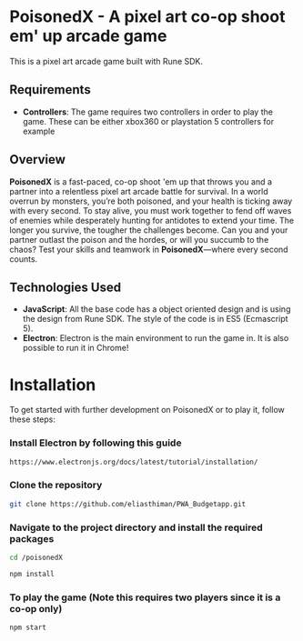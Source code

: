 # PoisonedX - A pixel art co-op shoot em' up arcade game

This is a pixel art arcade game built with Rune SDK. 

## Requirements 
- **Controllers**: The game requires two controllers in order to play the game. These can be either xbox360 or playstation 5 controllers for example


## Overview

**PoisonedX** is a fast-paced, co-op shoot 'em up that throws you and a partner into a relentless pixel art arcade battle for survival. In a world overrun by monsters, you’re both poisoned, and your health is ticking away with every second. To stay alive, you must work together to fend off waves of enemies while desperately hunting for antidotes to extend your time. The longer you survive, the tougher the challenges become. Can you and your partner outlast the poison and the hordes, or will you succumb to the chaos? Test your skills and teamwork in **PoisonedX**—where every second counts.

## Technologies Used

- **JavaScript**: All the base code has a object oriented design and is using the design from Rune SDK. The style of the code is in ES5 (Ecmascript 5).
- **Electron**: Electron is the main environment to run the game in. It is also possible to run it in Chrome!

# Installation

To get started with further development on PoisonedX or to play it, follow these steps:

### Install Electron by following this guide
```bash
https://www.electronjs.org/docs/latest/tutorial/installation/
```

### Clone the repository
```bash
git clone https://github.com/eliasthiman/PWA_Budgetapp.git
```

### Navigate to the project directory and install the required packages
```bash
cd /poisonedX
```
```bash
npm install
```

### To play the game (Note this requires two players since it is a co-op only)

```bash
npm start 
```

